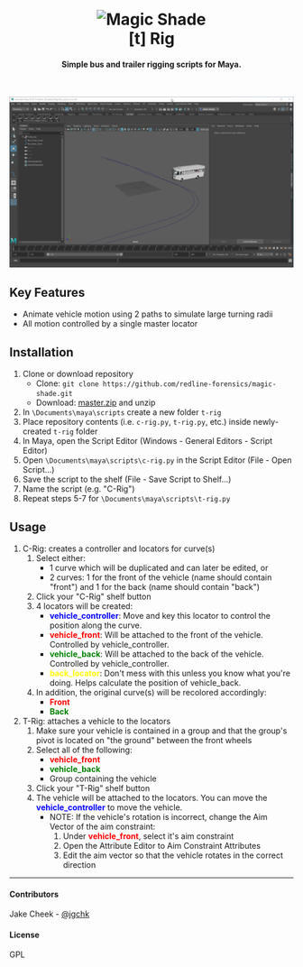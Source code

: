 <h1 align="center">
  <br>
    <img src="https://cdn.rawgit.com/redline-forensics/t-rig/0fc987f4/img/logo.svg" alt="Magic Shade" width="200">
  <br>
    [t] Rig
  <br>
</h1>

<h4 align="center">Simple bus and trailer rigging scripts for Maya.</h4>
<br>

![screenshot](https://raw.githubusercontent.com/redline-forensics/t-rig/master/img/usage.gif)

## Key Features

* Animate vehicle motion using 2 paths to simulate large turning radii
* All motion controlled by a single master locator

## Installation

1. Clone or download repository
   * Clone: ```git clone https://github.com/redline-forensics/magic-shade.git```
   * Download: <a href="https://github.com/redline-forensics/t-rig/archive/master.zip">master.zip</a> and unzip
2. In ```\Documents\maya\scripts``` create a new folder ```t-rig```
3. Place repository contents (i.e. ```c-rig.py```, ```t-rig.py```, etc.) inside newly-created ```t-rig``` folder
4. In Maya, open the Script Editor (Windows - General Editors - Script Editor)
5. Open ```\Documents\maya\scripts\c-rig.py``` in the Script Editor (File - Open Script...)
6. Save the script to the shelf (File - Save Script to Shelf...)
7. Name the script (e.g. "C-Rig")
8. Repeat steps 5-7 for ```\Documents\maya\scripts\t-rig.py```

## Usage

1. C-Rig: creates a controller and locators for curve(s)
   1. Select either:
      * 1 curve which will be duplicated and can later be edited, or
      * 2 curves: 1 for the front of the vehicle (name should contain "front") and 1 for the back (name should contain "back")
   2. Click your "C-Rig" shelf button
   3. 4 locators will be created:
      * <span style="color:blue"><b>vehicle_controller</b></span>: Move and key this locator to control the position along the curve.
      * <span style="color:red"><b>vehicle_front</b></span>: Will be attached to the front of the vehicle. Controlled by vehicle_controller.
      * <span style="color:green"><b>vehicle_back</b></span>: Will be attached to the back of the vehicle. Controlled by vehicle_controller.
      * <span style="color:yellow"><b>back_locator</b></span>: Don't mess with this unless you know what you're doing. Helps calculate the position of vehicle_back.
   4. In addition, the original curve(s) will be recolored accordingly:
      * <span style="color:red"><b>Front</b></span>
      * <span style="color:green"><b>Back</b></span>
2. T-Rig: attaches a vehicle to the locators
   1. Make sure your vehicle is contained in a group and that the group's pivot is located on "the ground" between the front wheels
   2. Select all of the following:
      * <span style="color:red"><b>vehicle_front</b></span>
      * <span style="color:green"><b>vehicle_back</b></span>
      * Group containing the vehicle
   3. Click your "T-Rig" shelf button
   4. The vehicle will be attached to the locators. You can move the <span style="color:blue"><b>vehicle_controller</b></span> to move the vehicle.
      * NOTE: If the vehicle's rotation is incorrect, change the Aim Vector of the aim constraint:
         1. Under <span style="color:red"><b>vehicle_front</b></span>, select it's aim constraint
         2. Open the Attribute Editor to Aim Constraint Attributes
         3. Edit the aim vector so that the vehicle rotates in the correct direction

---


#### Contributors

Jake Cheek - [@jgchk](https://github.com/jgchk)

#### License

GPL
